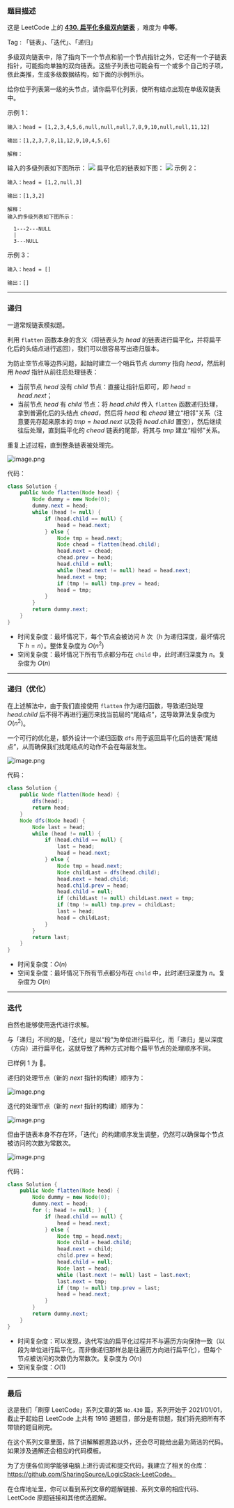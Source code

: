 ### 题目描述

这是 LeetCode 上的 **[430. 扁平化多级双向链表](https://leetcode-cn.com/problems/flatten-a-multilevel-doubly-linked-list/solution/gong-shui-san-xie-yi-ti-shuang-jie-di-gu-9wfz/)** ，难度为 **中等**。

Tag : 「链表」、「迭代」、「递归」

多级双向链表中，除了指向下一个节点和前一个节点指针之外，它还有一个子链表指针，可能指向单独的双向链表。这些子列表也可能会有一个或多个自己的子项，依此类推，生成多级数据结构，如下面的示例所示。

给你位于列表第一级的头节点，请你扁平化列表，使所有结点出现在单级双链表中。

示例 1：
```
输入：head = [1,2,3,4,5,6,null,null,null,7,8,9,10,null,null,11,12]

输出：[1,2,3,7,8,11,12,9,10,4,5,6]

解释：
```
输入的多级列表如下图所示：
![](https://assets.leetcode-cn.com/aliyun-lc-upload/uploads/2018/10/12/multilevellinkedlist.png)
扁平化后的链表如下图：
![](https://assets.leetcode-cn.com/aliyun-lc-upload/uploads/2018/10/12/multilevellinkedlistflattened.png)
示例 2：
```
输入：head = [1,2,null,3]

输出：[1,3,2]

解释：
输入的多级列表如下图所示：

  1---2---NULL
  |
  3---NULL
```

示例 3：
```
输入：head = []

输出：[]
```

---

### 递归

一道常规链表模拟题。

利用 `flatten` 函数本身的含义（将链表头为 $head$ 的链表进行扁平化，并将扁平化后的头结点进行返回），我们可以很容易写出递归版本。

为防止空节点等边界问题，起始时建立一个哨兵节点 $dummy$ 指向 $head$，然后利用 $head$ 指针从前往后处理链表：

* 当前节点 $head$ 没有 $child$ 节点：直接让指针后即可，即 $head = head.next$；
* 当前节点 $head$ 有 $child$ 节点：将 $head.child$ 传入 `flatten` 函数递归处理，拿到普遍化后的头结点 $chead$，然后将 $head$ 和 $chead$ 建立“相邻”关系（注意要先存起来原本的 $tmp = head.next$ 以及将 $head.child$ 置空），然后继续往后处理，直到扁平化的 $chead$ 链表的尾部，将其与 $tmp$ 建立“相邻”关系。

重复上述过程，直到整条链表被处理完。

![image.png](https://pic.leetcode-cn.com/1632439438-NXVGYC-image.png)

代码：
```Java
class Solution {
    public Node flatten(Node head) {
        Node dummy = new Node(0);
        dummy.next = head;
        while (head != null) {
            if (head.child == null) {
                head = head.next;
            } else {
                Node tmp = head.next;
                Node chead = flatten(head.child);
                head.next = chead;
                chead.prev = head;
                head.child = null;
                while (head.next != null) head = head.next;
                head.next = tmp;
                if (tmp != null) tmp.prev = head;
                head = tmp;
            }
        }
        return dummy.next;
    }
}
```
* 时间复杂度：最坏情况下，每个节点会被访问 $h$ 次（$h$ 为递归深度，最坏情况下 $h = n$）。整体复杂度为 $O(n^2)$
* 空间复杂度：最坏情况下所有节点都分布在 `child` 中，此时递归深度为 $n$。复杂度为 $O(n)$

---

### 递归（优化）

在上述解法中，由于我们直接使用 `flatten` 作为递归函数，导致递归处理 $head.child$ 后不得不再进行遍历来找当前层的“尾结点”，这导致算法复杂度为 $O(n^2)$。

一个可行的优化是，额外设计一个递归函数 `dfs` 用于返回扁平化后的链表“尾结点”，从而确保我们找尾结点的动作不会在每层发生。

![image.png](https://pic.leetcode-cn.com/1632439410-oXoxbn-image.png)

代码：
```Java
class Solution {
    public Node flatten(Node head) {
        dfs(head);
        return head;
    }
    Node dfs(Node head) {
        Node last = head;
        while (head != null) {
            if (head.child == null) {
                last = head;
                head = head.next;
            } else {
                Node tmp = head.next;
                Node childLast = dfs(head.child);
                head.next = head.child;
                head.child.prev = head;
                head.child = null;
                if (childLast != null) childLast.next = tmp;
                if (tmp != null) tmp.prev = childLast;
                last = head;
                head = childLast;
            }
        }
        return last;
    }
}
```
* 时间复杂度：$O(n)$
* 空间复杂度：最坏情况下所有节点都分布在 `child` 中，此时递归深度为 $n$。复杂度为 $O(n)$

---

### 迭代

自然也能够使用迭代进行求解。

与「递归」不同的是，「迭代」是以“段”为单位进行扁平化，而「递归」是以深度（方向）进行扁平化，这就导致了两种方式对每个扁平节点的处理顺序不同。

已样例 $1$ 为 🌰。

递归的处理节点（新的 $next$ 指针的构建）顺序为：

![image.png](https://pic.leetcode-cn.com/1632439764-FsOwel-image.png)

迭代的处理节点（新的 $next$ 指针的构建）顺序为：

![image.png](https://pic.leetcode-cn.com/1632439844-egvBMX-image.png)

但由于链表本身不存在环，「迭代」的构建顺序发生调整，仍然可以确保每个节点被访问的次数为常数次。

![image.png](https://pic.leetcode-cn.com/1632439410-oXoxbn-image.png)

代码：
```Java
class Solution {
    public Node flatten(Node head) {
        Node dummy = new Node(0);
        dummy.next = head;
        for (; head != null; ) {
            if (head.child == null) {
                head = head.next;
            } else {
                Node tmp = head.next;
                Node child = head.child;
                head.next = child;
                child.prev = head;
                head.child = null;
                Node last = head;
                while (last.next != null) last = last.next;
                last.next = tmp;
                if (tmp != null) tmp.prev = last;
                head = head.next;   
            }
        }
        return dummy.next;
    }
}
```
* 时间复杂度：可以发现，迭代写法的扁平化过程并不与遍历方向保持一致（以段为单位进行扁平化，而非像递归那样总是往遍历方向进行扁平化），但每个节点被访问的次数仍为常数次。复杂度为 $O(n)$
* 空间复杂度：$O(1)$

---

### 最后

这是我们「刷穿 LeetCode」系列文章的第 `No.430` 篇，系列开始于 2021/01/01，截止于起始日 LeetCode 上共有 1916 道题目，部分是有锁题，我们将先把所有不带锁的题目刷完。

在这个系列文章里面，除了讲解解题思路以外，还会尽可能给出最为简洁的代码。如果涉及通解还会相应的代码模板。

为了方便各位同学能够电脑上进行调试和提交代码，我建立了相关的仓库：https://github.com/SharingSource/LogicStack-LeetCode。

在仓库地址里，你可以看到系列文章的题解链接、系列文章的相应代码、LeetCode 原题链接和其他优选题解。

